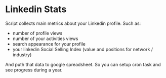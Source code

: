 # Linkedin Stats

Script collects main metrics about your Linkedin profile. Such as:

- number of profile views
- number of your activities views
- search appearance for your profile
- your linkedin Social Selling Index (value and positions for network / industry)

And puth that data to google spreadsheet. So you can setup cron task and see progress during a year.